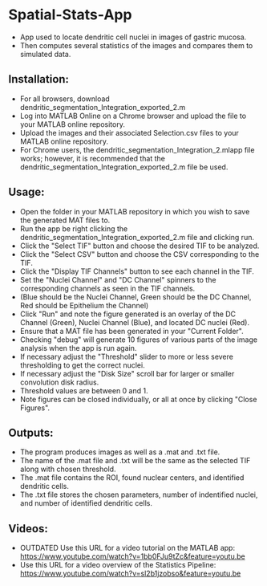 # Spatial-Stats-App
* App used to locate dendritic cell nuclei in images of gastric mucosa.
* Then computes several statistics of the images and compares them to simulated data.

## Installation:
* For all browsers, download dendritic_segmentation_Integration_exported_2.m
* Log into MATLAB Online on a Chrome browser and upload the file to your MATLAB online repository.
* Upload the images and their associated Selection.csv files to your MATLAB online repository.
* For Chrome users, the dendritic_segmentation_Integration_2.mlapp file works; however, it is recommended that the dendritic_segmentation_Integration_exported_2.m file be used.

## Usage:
* Open the folder in your MATLAB repository in which you wish to save the generated MAT files to.
* Run the app be right clicking the dendritic_segmentation_Integration_exported_2.m file and clicking run.
* Click the "Select TIF" button and choose the desired TIF to be analyzed.
* Click the "Select CSV" button and choose the CSV corresponding to the TIF.
* Click the "Display TIF Channels" button to see each channel in the TIF.
* Set the "Nuclei Channel" and "DC Channel" spinners to the corresponding channels as seen in the TIF channels.
* (Blue should be the Nuclei Channel, Green should be the DC Channel, Red should be Epithelium the Channel)
* Click "Run" and note the figure generated is an overlay of the DC Channel (Green), Nuclei Channel (Blue), and located DC nuclei (Red).
* Ensure that a MAT file has been generated in your "Current Folder".
* Checking "debug" will generate 10 figures of various parts of the image analysis when the app is run again.
* If necessary adjust the "Threshold" slider to more or less severe thresholding to get the correct nuclei.
* If necessary adjust the "Disk Size" scroll bar for larger or smaller convolution disk radius.
* Threshold values are between 0 and 1.
* Note figures can be closed individually, or all at once by clicking "Close Figures".

## Outputs:
* The program produces images as well as a .mat and .txt file.
* The name of the .mat file and .txt will be the same as the selected TIF along with chosen threshold.
* The .mat file contains the ROI, found nuclear centers, and identified dendritic cells.
* The .txt file stores the chosen parameters, number of indentified nuclei, and number of identified dendritic cells.

## Videos:
* OUTDATED Use this URL for a video tutorial on the MATLAB app: https://www.youtube.com/watch?v=1bb0FJu9tZc&feature=youtu.be
* Use this URL for a video overview of the Statistics Pipeline: https://www.youtube.com/watch?v=sl2b1jzobso&feature=youtu.be

